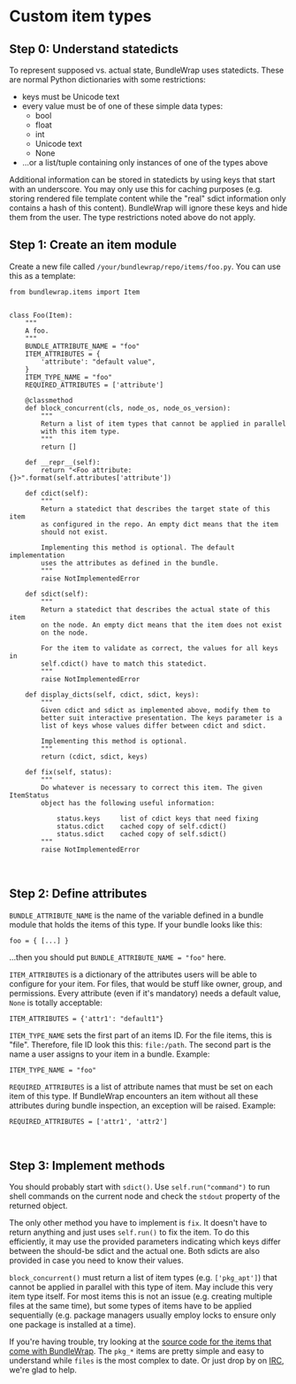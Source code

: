 # Custom item types


## Step 0: Understand statedicts

To represent supposed vs. actual state, BundleWrap uses statedicts. These are
normal Python dictionaries with some restrictions:

* keys must be Unicode text
* every value must be of one of these simple data types:
	* bool
	* float
	* int
	* Unicode text
	* None
* ...or a list/tuple containing only instances of one of the types above

Additional information can be stored in statedicts by using keys that start with an underscore. You may only use this for caching purposes (e.g. storing rendered file template content while the "real" sdict information only contains a hash of this content). BundleWrap will ignore these keys and hide them from the user. The type restrictions noted above do not apply.


## Step 1: Create an item module

Create a new file called `/your/bundlewrap/repo/items/foo.py`. You can use this as a template:

    from bundlewrap.items import Item


    class Foo(Item):
        """
        A foo.
        """
        BUNDLE_ATTRIBUTE_NAME = "foo"
        ITEM_ATTRIBUTES = {
            'attribute': "default value",
        }
        ITEM_TYPE_NAME = "foo"
        REQUIRED_ATTRIBUTES = ['attribute']

        @classmethod
        def block_concurrent(cls, node_os, node_os_version):
            """
            Return a list of item types that cannot be applied in parallel
            with this item type.
            """
            return []

        def __repr__(self):
            return "<Foo attribute:{}>".format(self.attributes['attribute'])

        def cdict(self):
            """
            Return a statedict that describes the target state of this item
            as configured in the repo. An empty dict means that the item
            should not exist.

            Implementing this method is optional. The default implementation
            uses the attributes as defined in the bundle.
            """
            raise NotImplementedError

        def sdict(self):
            """
            Return a statedict that describes the actual state of this item
            on the node. An empty dict means that the item does not exist
            on the node.

            For the item to validate as correct, the values for all keys in
            self.cdict() have to match this statedict.
            """
            raise NotImplementedError

        def display_dicts(self, cdict, sdict, keys):
            """
            Given cdict and sdict as implemented above, modify them to
            better suit interactive presentation. The keys parameter is a
            list of keys whose values differ between cdict and sdict.

            Implementing this method is optional.
            """
            return (cdict, sdict, keys)

        def fix(self, status):
            """
            Do whatever is necessary to correct this item. The given ItemStatus
            object has the following useful information:

                status.keys     list of cdict keys that need fixing
                status.cdict    cached copy of self.cdict()
                status.sdict    cached copy of self.sdict()
            """
            raise NotImplementedError

<br>

## Step 2: Define attributes

`BUNDLE_ATTRIBUTE_NAME` is the name of the variable defined in a bundle module that holds the items of this type. If your bundle looks like this:

    foo = { [...] }

...then you should put `BUNDLE_ATTRIBUTE_NAME = "foo"` here.


`ITEM_ATTRIBUTES` is a dictionary of the attributes users will be able to configure for your item. For files, that would be stuff like owner, group, and permissions. Every attribute (even if it's mandatory) needs a default value, `None` is totally acceptable:

    ITEM_ATTRIBUTES = {'attr1': "default1"}


`ITEM_TYPE_NAME` sets the first part of an items ID. For the file items, this is "file". Therefore, file ID look this this: `file:/path`. The second part is the name a user assigns to your item in a bundle. Example:

    ITEM_TYPE_NAME = "foo"


`REQUIRED_ATTRIBUTES` is a list of attribute names that must be set on each item of this type. If BundleWrap encounters an item without all these attributes during bundle inspection, an exception will be raised. Example:

    REQUIRED_ATTRIBUTES = ['attr1', 'attr2']

<br>

Step 3: Implement methods
-------------------------

You should probably start with `sdict()`. Use `self.run("command")` to run shell commands on the current node and check the `stdout` property of the returned object.

The only other method you have to implement is `fix`. It doesn't have to return anything and just uses `self.run()` to fix the item. To do this efficiently, it may use the provided parameters indicating which keys differ between the should-be sdict and the actual one. Both sdicts are also provided in case you need to know their values.

`block_concurrent()` must return a list of item types (e.g. `['pkg_apt']`) that cannot be applied in parallel with this type of item. May include this very item type itself. For most items this is not an issue (e.g. creating multiple files at the same time), but some types of items have to be applied sequentially (e.g. package managers usually employ locks to ensure only one package is installed at a time).

If you're having trouble, try looking at the [source code for the items that come with BundleWrap](https://github.com/bundlewrap/bundlewrap/tree/master/bundlewrap/items). The `pkg_*` items are pretty simple and easy to understand while `files` is the most complex to date. Or just drop by on [IRC](irc://chat.freenode.net/bundlewrap), we're glad to help.
